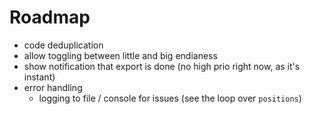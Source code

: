 # Roadmap

* code deduplication
* allow toggling between little and big endianess
* show notification that export is done (no high prio right now, as it's instant)
* error handling
  * logging to file / console for issues (see the loop over `positions`)
